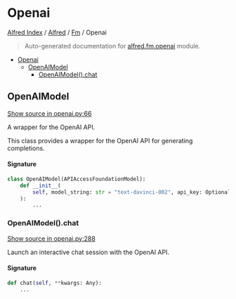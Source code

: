 # Openai

[Alfred Index](../../README.md#alfred-index) /
[Alfred](../index.md#alfred) /
[Fm](./index.md#fm) /
Openai

> Auto-generated documentation for [alfred.fm.openai](../../../alfred/fm/openai.py) module.

- [Openai](#openai)
  - [OpenAIModel](#openaimodel)
    - [OpenAIModel().chat](#openaimodel()chat)

## OpenAIModel

[Show source in openai.py:66](../../../alfred/fm/openai.py#L66)

A wrapper for the OpenAI API.

This class provides a wrapper for the OpenAI API for generating completions.

#### Signature

```python
class OpenAIModel(APIAccessFoundationModel):
    def __init__(
        self, model_string: str = "text-davinci-002", api_key: Optional[str] = None
    ):
        ...
```

### OpenAIModel().chat

[Show source in openai.py:288](../../../alfred/fm/openai.py#L288)

Launch an interactive chat session with the OpenAI API.

#### Signature

```python
def chat(self, **kwargs: Any):
    ...
```


